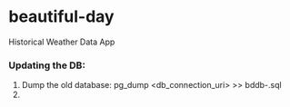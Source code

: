 # beautiful-day
Historical Weather Data App


### Updating the DB: 
1. Dump the old database: pg_dump <db_connection_uri> >> bddb-<date>.sql
2. 